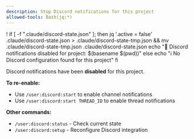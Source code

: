 ```yaml
---
description: Stop Discord notifications for this project
allowed-tools: Bash(jq:*)
---
```


! if [ -f ".claude/discord-state.json" ]; then
    jq '.active = false' .claude/discord-state.json > .claude/discord-state-tmp.json && mv .claude/discord-state-tmp.json .claude/discord-state.json
    echo "🔕 Discord notifications disabled for project: $(basename $(pwd))"
  else
    echo "ℹ️  No Discord configuration found for this project"
  fi

Discord notifications have been **disabled** for this project.

**To re-enable:**
- Use `/user:discord:start` to enable channel notifications
- Use `/user:discord:start THREAD_ID` to enable thread notifications

**Other commands:**
- `/user:discord:status` - Check current state
- `/user:discord:setup` - Reconfigure Discord integration